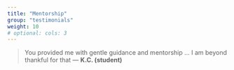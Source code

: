```yaml
---
title: "Mentorship"
group: "testimonials"
weight: 10
# optional: cols: 3
---
```

> You provided me with gentle guidance and mentorship ... I am beyond thankful for that — **K.C. (student)**